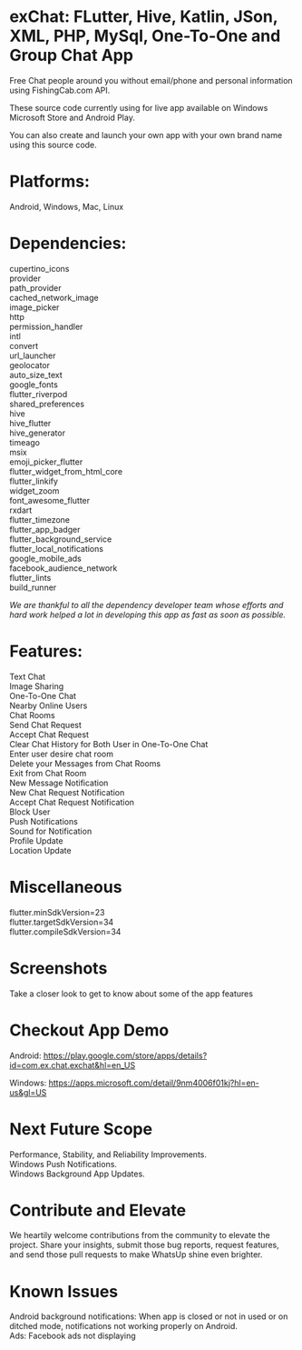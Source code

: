 # exChat: FLutter, Hive, Katlin, JSon, XML, PHP, MySql, One-To-One and Group Chat App

Free Chat people around you without email/phone and personal information using FishingCab.com API.  

These source code currently using for live app available on Windows Microsoft Store and Android Play.  

You can also create and launch your own app with your own brand name using this source code.

# Platforms:

Android, Windows, Mac, Linux


# Dependencies:

  cupertino_icons  
  provider  
  path_provider   
  cached_network_image   
  image_picker   
  http   
  permission_handler   
  intl   
  convert   
  url_launcher   
  geolocator   
  auto_size_text   
  google_fonts   
  flutter_riverpod   
  shared_preferences   
  hive   
  hive_flutter   
  hive_generator   
  timeago   
  msix   
  emoji_picker_flutter   
  flutter_widget_from_html_core   
  flutter_linkify   
  widget_zoom     
  font_awesome_flutter   
  rxdart   
  flutter_timezone   
  flutter_app_badger   
  flutter_background_service   
  flutter_local_notifications   
  google_mobile_ads   
  facebook_audience_network   
  flutter_lints   
  build_runner   
  
   
*We are thankful to all the dependency developer team whose efforts and hard work helped a lot in developing this app as  fast as soon as possible.*


# Features:

Text Chat  
Image Sharing  
One-To-One Chat  
Nearby Online Users  
Chat Rooms  
Send Chat Request  
Accept Chat Request  
Clear Chat History for Both User in One-To-One Chat  
Enter user desire chat room  
Delete your Messages from Chat Rooms  
Exit from Chat Room  
New Message Notification  
New Chat Request Notification  
Accept Chat Request Notification  
Block User  
Push Notifications  
Sound for Notification  
Profile Update  
Location Update
  

# Miscellaneous
flutter.minSdkVersion=23  
flutter.targetSdkVersion=34  
flutter.compileSdkVersion=34    

# Screenshots
Take a closer look to get to know about some of the app features

# Checkout App Demo
Android: https://play.google.com/store/apps/details?id=com.ex.chat.exchat&hl=en_US

Windows: https://apps.microsoft.com/detail/9nm4006f01kj?hl=en-us&gl=US

# Next Future Scope
Performance, Stability, and Reliability Improvements.  
Windows Push Notifications.  
Windows Background App Updates.

# Contribute and Elevate
We heartily welcome contributions from the community to elevate the project. Share your insights, submit those bug reports, request features, and send those pull requests to make WhatsUp shine even brighter.

# Known Issues
Android background notifications: When app is closed or not in used or on ditched mode, notifications not working properly on Android.  
Ads: Facebook ads not displaying
